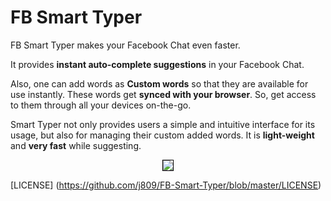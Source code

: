 FB Smart Typer
==============
FB Smart Typer makes your Facebook Chat even faster.

It provides **instant auto-complete suggestions** in your Facebook Chat.

Also, one can add words as **Custom words** so that they are available for use instantly.
These words get **synced with your browser**. So, get access to them through all your devices on-the-go.

Smart Typer not only provides users a simple and intuitive interface for its usage, but also for managing their custom added words.
It is **light-weight** and **very fast** while suggesting.

<p align="center"> <img src="https://raw.githubusercontent.com/j809/FB-Smart-Typer/master/screenshots/screenshot.png" style="border:1px solid black"/></p>

[LICENSE] (https://github.com/j809/FB-Smart-Typer/blob/master/LICENSE)